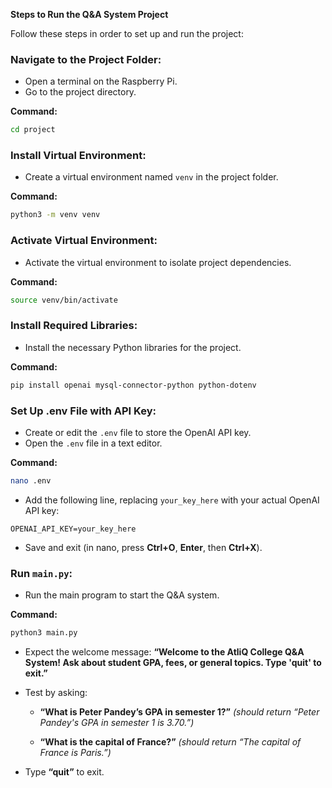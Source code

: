**Steps to Run the Q\&A System Project**

Follow these steps in order to set up and run the project:

### Navigate to the Project Folder:

* Open a terminal on the Raspberry Pi.
* Go to the project directory.

**Command:**

```bash
cd project
```

### Install Virtual Environment:

* Create a virtual environment named `venv` in the project folder.

**Command:**

```bash
python3 -m venv venv
```

### Activate Virtual Environment:

* Activate the virtual environment to isolate project dependencies.

**Command:**

```bash
source venv/bin/activate
```

### Install Required Libraries:

* Install the necessary Python libraries for the project.

**Command:**

```bash
pip install openai mysql-connector-python python-dotenv
```

### Set Up .env File with API Key:

* Create or edit the `.env` file to store the OpenAI API key.
* Open the `.env` file in a text editor.

**Command:**

```bash
nano .env
```

* Add the following line, replacing `your_key_here` with your actual OpenAI API key:

```
OPENAI_API_KEY=your_key_here
```

* Save and exit (in nano, press **Ctrl+O**, **Enter**, then **Ctrl+X**).

### Run `main.py`:

* Run the main program to start the Q\&A system.

**Command:**

```bash
python3 main.py
```

* Expect the welcome message:
  **“Welcome to the AtliQ College Q\&A System! Ask about student GPA, fees, or general topics. Type 'quit' to exit.”**

* Test by asking:

  * **“What is Peter Pandey’s GPA in semester 1?”**
    *(should return “Peter Pandey's GPA in semester 1 is 3.70.”)*

  * **“What is the capital of France?”**
    *(should return “The capital of France is Paris.”)*

* Type **“quit”** to exit.
